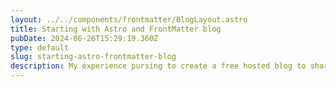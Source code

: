 ```yaml
---
layout: ../../components/frontmatter/BlogLayout.astro
title: Starting with Astro and FrontMatter blog
pubDate: 2024-06-26T15:29:19.360Z
type: default
slug: starting-astro-frontmatter-blog
description: My experience pursing to create a free hosted blog to share my knowledge about software development
---
```

